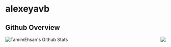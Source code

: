 # alexeyavb
## Github Overview

<img align="left" alt="TamimEhsan's Github Stats" src="https://github-readme-stats.vercel.app/api?username=alexeyavb&show_icons=true&theme=dark" />
<img align="right" src="https://github-readme-stats.vercel.app/api/top-langs/?username=alexeyavb&hide=c&theme=dark" />    &nbsp;